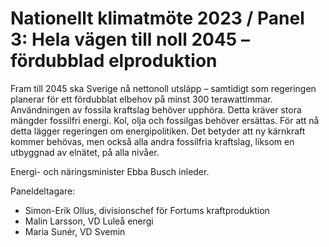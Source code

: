 # Nationellt klimatmöte 2023 / Panel 3: Hela vägen till noll 2045 – fördubblad elproduktion

Fram till 2045 ska Sverige nå nettonoll utsläpp – samtidigt som regeringen planerar för ett fördubblat elbehov på minst 300 terawattimmar. Användningen av fossila kraftslag behöver upphöra. Detta kräver stora mängder fossilfri energi. Kol, olja och fossilgas behöver ersättas. För att nå detta lägger regeringen om energipolitiken. Det betyder att ny kärnkraft kommer behövas, men också alla andra fossilfria kraftslag, liksom en utbyggnad av elnätet, på alla nivåer.


Energi\- och näringsminister Ebba Busch inleder.

Paneldeltagare:

* Simon\-Erik Ollus, divisionschef för Fortums kraftproduktion
* Malin Larsson, VD Luleå energi
* Maria Sunér, VD Svemin
